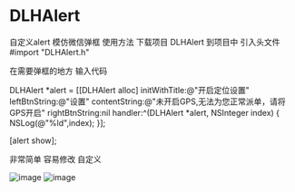 
# DLHAlert
自定义alert 模仿微信弹框
使用方法
下载项目 DLHAlert 到项目中 引入头文件#import "DLHAlert.h"

在需要弹框的地方 输入代码

DLHAlert *alert =  [[DLHAlert alloc] initWithTitle:@"开启定位设置" leftBtnString:@"设置" contentString:@"未开启GPS,无法为您正常派单，请将GPS开启" rightBtnString:nil handler:^(DLHAlert *alert, NSInteger index) {
NSLog(@"%ld",index);
}];

[alert show];

非常简单 容易修改 自定义

![image](https://github.com/duanlihang/DLHAlert/blob/master/81750CDE-C6FF-456C-85D2-9335B25B8118.png)
![image](https://github.com/duanlihang/DLHAlert/blob/master/BA046E60-994D-40D3-8533-1854E3CB50DD.png)
